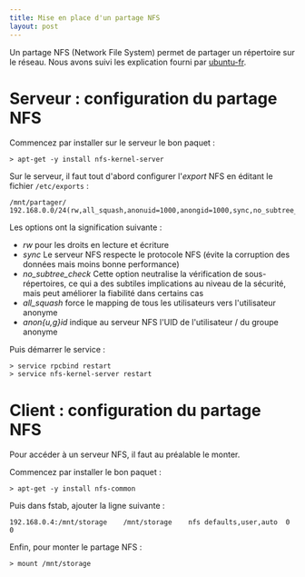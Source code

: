 ```yaml
---
title: Mise en place d'un partage NFS
layout: post
---
```


Un partage NFS (Network File System) permet de partager un répertoire sur le
réseau. Nous avons suivi les explication fourni par 
[ubuntu-fr](http://doc.ubuntu-fr.org/nfs).

# Serveur&nbsp;: configuration du partage NFS

Commencez par installer sur le serveur le bon paquet&nbsp;:

	> apt-get -y install nfs-kernel-server

Sur le serveur, il faut tout d'abord configurer l'*export* NFS en éditant le fichier `/etc/exports`&nbsp;:

	/mnt/partager/ 192.168.0.0/24(rw,all_squash,anonuid=1000,anongid=1000,sync,no_subtree_check)

Les options ont la signification suivante&nbsp;:

* *rw* pour les droits en lecture et écriture
* *sync* Le serveur NFS respecte le protocole NFS (évite la corruption des données mais moins bonne performance)
* *no_subtree_check* Cette option neutralise la vérification de sous-répertoires, ce qui a des subtiles implications au niveau de la sécurité, mais peut améliorer la fiabilité dans certains cas
* *all_squash* force le mapping de tous les utilisateurs vers l'utilisateur anonyme
* *anon{u,g}id* indique au serveur NFS l'UID de l'utilisateur / du groupe anonyme

Puis démarrer le service&nbsp;:

	> service rpcbind restart
	> service nfs-kernel-server restart

# Client&nbsp;: configuration du partage NFS

Pour accéder à un serveur NFS, il faut au préalable le monter.

Commencez par installer le bon paquet&nbsp;:

	> apt-get -y install nfs-common

Puis dans fstab, ajouter la ligne suivante&nbsp;:

	192.168.0.4:/mnt/storage	/mnt/storage	nfs	defaults,user,auto	0	0

Enfin, pour monter le partage NFS&nbsp;:

	> mount /mnt/storage


